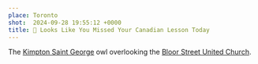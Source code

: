 ```yaml
---
place: Toronto
shot:  2024-09-28 19:55:12 +0000
title: 🦉 Looks Like You Missed Your Canadian Lesson Today
---
```


The [Kimpton Saint George](https://www.kimptonsaintgeorge.com/) owl overlooking the [Bloor Street United Church](https://en.wikipedia.org/wiki/Bloor_Street_United_Church).
